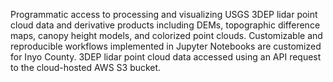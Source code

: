 Programmatic access to processing and visualizing USGS 3DEP lidar point cloud data and derivative products including DEMs, topographic difference maps, canopy height models, and colorized point clouds. Customizable and reproducible workflows implemented in Jupyter Notebooks are customized for Inyo County. 3DEP lidar point cloud data accessed using an API request to the cloud-hosted AWS S3 bucket. 

